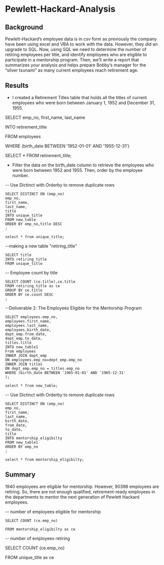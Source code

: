 # Pewlett-Hackard-Analysis

## Background

Pewlett-Hackard’s employee data is in csv form as previously the company have been using excel and VBA to work with the data. However, they did an upgrade to SQL. Now, using SQL we need to determine the number of retiring employees per title, and identify employees who are eligible to participate in a mentorship program. Then, we’ll write a report that summarizes your analysis and helps prepare Bobby’s manager for the “silver tsunami” as many current employees reach retirement age.

## Results

- I created a Retirement Titles table that holds all the titles of current employees who were born between January 1, 1952 and December 31, 1955.

SELECT emp_no, first_name, last_name

INTO retirement_title

FROM employees

WHERE (birth_date BETWEEN '1952-01-01' AND '1955-12-31')

SELECT * FROM retirement_title;

- Filter the data on the birth_date column to retrieve the employees who were born between 1952 and 1955. Then, order by the employee number.

-- Use Dictinct with Orderby to remove duplicate rows

	SELECT DISTINCT ON (emp_no)
	emp_no,
	first_name,
	last_name,
	title
	INTO unique_title
	FROM new_table
	ORDER BY emp_no,title DESC
	;

	select * from unique_title;

--making a new table "retiring_title"

	SELECT title
	INTO retiring_title
	FROM unique_title

-- Employee count by title

	SELECT COUNT (ce.title),ce.title
	FROM retiring_title as ce
	GROUP BY ce.title
	ORDER BY ce.count DESC
	;

--Deliverable 2: The Employees Eligible for the Mentorship Program
			
	SELECT employees.emp_no,
	employees.first_name,
	employees.last_name,
	employees.birth_date, 
	dept_emp.from_date,
	dept_emp.to_date,
	titles.title
	INTO new_table1
	From employees
	INNER JOIN dept_emp
	ON employees.emp_no=dept_emp.emp_no
	INNER JOIN titles 
	ON dept_emp.emp_no = titles.emp_no
	WHERE (birth_date BETWEEN '1965-01-01' AND '1965-12-31'
	);

	select * from new_table;

-- Use Dictinct with Orderby to remove duplicate rows

	SELECT DISTINCT ON (emp_no)
	emp_no,
	first_name,
	last_name,
	birth_date,
	from_date,
	to_date,
	title
	INTO mentorship_eligibilty
	FROM new_table1
	ORDER BY emp_no
	;

	select * from mentorship_eligibilty;

## Summary

1940 employees are eligible for mentorship. However, 90398 employees are retiring. So, there are not enough qualified, retirement-ready employees in the departments to mentor the next generation of Pewlett Hackard employees.

-- number of employees eligible for mentorship

    SELECT COUNT (ce.emp_no)

    FROM mentorship_eligibilty as ce
-- number of employees retiring

SELECT COUNT (ce.emp_no)

FROM unique_title as ce
